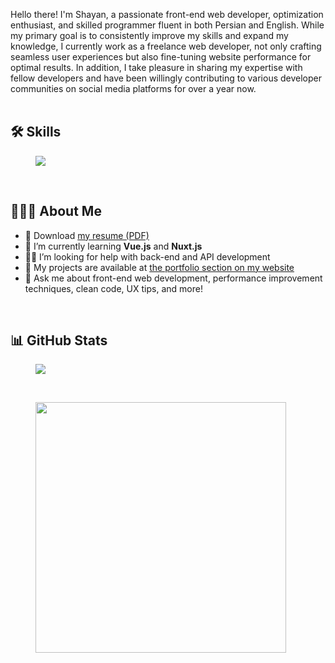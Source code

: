 Hello there! I'm Shayan, a passionate front-end web developer, optimization enthusiast, and skilled programmer fluent in both Persian and English. While my primary goal is to consistently improve my skills and expand my knowledge, I currently work as a freelance web developer, not only crafting seamless user experiences but also fine-tuning website performance for optimal results. In addition, I take pleasure in sharing my expertise with fellow developers and have been willingly contributing to various developer communities on social media platforms for over a year now.
<br /><br />

## 🛠️ Skills
<figure>
  <img src="https://skillicons.dev/icons?i=xd,md,vscode,git,github,netlify,vite,html,css,sass,bootstrap,tailwind,js,jquery,alpinejs,astro,vue" />
</figure>
<br />

## 👨🏻‍💻 About Me
<ul>
  <li>📄 Download <a download href="./resume.pdf">my resume (PDF)</a></li>
  <li>🌱 I’m currently learning <b>Vue.js</b> and <b>Nuxt.js</b></li>
  <li>🤝🏼 I’m looking for help with back-end and API development</li>
  <li>📁 My projects are available at <a href="https://shayan-zamani.me/#portfolio">the portfolio section on my website</a></li>
  <li>💬 Ask me about front-end web development, performance improvement techniques, clean code, UX tips, and more!</li>
</ul>
<br />

## 📊 GitHub Stats
<span>
  <figure>
    <img src="https://github-readme-streak-stats.herokuapp.com/?user=ShayanTheNerd&theme=dark&card_width=430" />
  </figure>
</span>
&nbsp;
<span>
  <figure>
    <img width="401" align="top" src="https://github-readme-stats.vercel.app/api?username=ShayanTheNerd&theme=dark&include_all_commits=true&count_private=true&rank_icon=github" />
  </figure>
</span>
